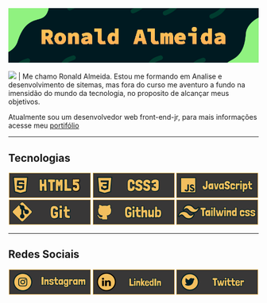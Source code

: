 <img src="./img/bannerReadme.png">

<img src="https://emojipedia-us.s3.amazonaws.com/source/skype/289/man_1f468.png" width="30"> | Me chamo Ronald Almeida. Estou me formando em Analise e desenvolvimento de sitemas, mas fora do curso me aventuro a fundo na imensidão do mundo da tecnologia, no proposito de alcançar meus objetivos.

Atualmente sou um desenvolvedor web front-end-jr, para mais informações acesse meu <a href="https://ronaldjga-portifolio.000webhostapp.com/">portifólio</a>

<hr height="15" color="#F2BF5E"></hr>

## Tecnologias
<p align="center">
    <img src="./img/htmlBanner.png"> <img src="./img/cssBanner.png"> <img src="./img/javascriptBanner.png"> <img src="./img/gitBanner.png"> <img src="./img/githubBanner.png"> <img src="./img/twBanner.png">
</p>

<hr height="15" color="#F2BF5E"></hr>

## Redes Sociais
<p align="center">
     <img src="./img/instagramBanner.png"> <img src="./img/linkedinBanner.png"> <img src="./img/twitterBanner.png"></a>
</p>